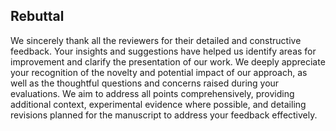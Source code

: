 ## Rebuttal

We sincerely thank all the reviewers for their detailed and constructive feedback. Your insights and suggestions have helped us identify areas for improvement and clarify the presentation of our work. We deeply appreciate your recognition of the novelty and potential impact of our approach, as well as the thoughtful questions and concerns raised during your evaluations. We aim to address all points comprehensively, providing additional context, experimental evidence where possible, and detailing revisions planned for the manuscript to address your feedback effectively.